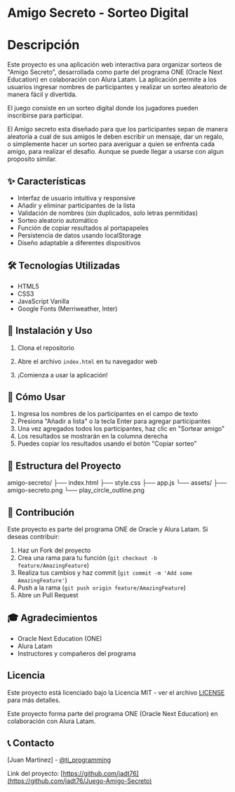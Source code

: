 # Amigo Secreto - Sorteo Digital

# Descripción
Este proyecto es una aplicación web interactiva para organizar sorteos de "Amigo Secreto", desarrollada como parte del programa ONE (Oracle Next Education) en colaboración con Alura Latam. La aplicación permite a los usuarios ingresar nombres de participantes y realizar un sorteo aleatorio de manera fácil y divertida.

El juego consiste en un sorteo digital donde los jugadores pueden inscribirse para participar.

El Amigo secreto esta diseñado para que los participantes sepan de manera aleatoria a cual de sus amigos le deben escribir un mensaje, dar un regalo, o simplemente hacer un sorteo para averiguar a quien se enfrenta cada amigo, para realizar el desafio. Aunque se puede llegar a usarse con algun proposito similar.

## ✨ Características
- Interfaz de usuario intuitiva y responsive
- Añadir y eliminar participantes de la lista
- Validación de nombres (sin duplicados, solo letras permitidas)
- Sorteo aleatorio automático
- Función de copiar resultados al portapapeles
- Persistencia de datos usando localStorage
- Diseño adaptable a diferentes dispositivos

## 🛠️ Tecnologías Utilizadas
- HTML5
- CSS3
- JavaScript Vanilla
- Google Fonts (Merriweather, Inter)

## 🚀 Instalación y Uso

1. Clona el repositorio
2. Abre el archivo `index.html` en tu navegador web

3. ¡Comienza a usar la aplicación!

## 📱 Cómo Usar
1. Ingresa los nombres de los participantes en el campo de texto
2. Presiona "Añadir a lista" o la tecla Enter para agregar participantes
3. Una vez agregados todos los participantes, haz clic en "Sortear amigo"
4. Los resultados se mostrarán en la columna derecha
5. Puedes copiar los resultados usando el botón "Copiar sorteo"

## 🎨 Estructura del Proyecto
amigo-secreto/
├── index.html
├── style.css
├── app.js
└── assets/
├── amigo-secreto.png
└── play_circle_outline.png

## 🤝 Contribución
Este proyecto es parte del programa ONE de Oracle y Alura Latam. Si deseas contribuir:

1. Haz un Fork del proyecto
2. Crea una rama para tu función (`git checkout -b feature/AmazingFeature`)
3. Realiza tus cambios y haz commit (`git commit -m 'Add some AmazingFeature'`)
4. Push a la rama (`git push origin feature/AmazingFeature`)
5. Abre un Pull Request

## 🎓 Agradecimientos
- Oracle Next Education (ONE)
- Alura Latam
- Instructores y compañeros del programa

## Licencia
Este proyecto está licenciado bajo la Licencia MIT - ver el archivo [LICENSE](LICENSE) para más detalles.

Este proyecto forma parte del programa ONE (Oracle Next Education) en colaboración con Alura Latam. 

## 📞 Contacto
[Juan Martinez] - [@tj_programming](https://www.instagram.com/tj_programming/)

Link del proyecto: [https://github.com/jadt76](https://github.com/jadt76/Juego-Amigo-Secreto)
